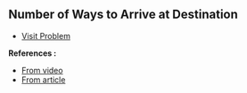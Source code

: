 ## Number of Ways to Arrive at Destination

-   [Visit Problem](https://practice.geeksforgeeks.org/problems/number-of-ways-to-arrive-at-destination/1)

**References :**<br/>

-   [From video](https://www.youtube.com/watch?v=_-0mx0SmYxA&list=PLgUwDviBIf0oE3gA41TKO2H5bHpPd7fzn&index=40)
-   [From article](https://takeuforward.org/data-structure/g-40-number-of-ways-to-arrive-at-destination/)
